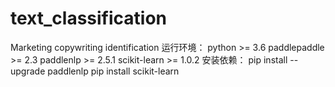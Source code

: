 # text_classification
Marketing copywriting identification
  运行环境：
    python >= 3.6
    paddlepaddle >= 2.3
    paddlenlp >= 2.5.1
    scikit-learn >= 1.0.2
  安装依赖：
    pip install --upgrade paddlenlp
    pip install scikit-learn
